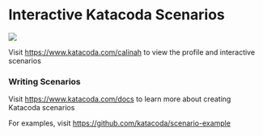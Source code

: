 # Interactive Katacoda Scenarios

[![](http://shields.katacoda.com/katacoda/calinah/count.svg)](https://www.katacoda.com/calinah "Get your profile on Katacoda.com")

Visit https://www.katacoda.com/calinah to view the profile and interactive scenarios

### Writing Scenarios
Visit https://www.katacoda.com/docs to learn more about creating Katacoda scenarios

For examples, visit https://github.com/katacoda/scenario-example
